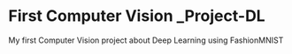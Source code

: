 # First Computer Vision _Project-DL
My first Computer Vision project about Deep Learning using FashionMNIST
